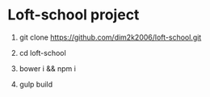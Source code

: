 # Loft-school project
1. git clone https://github.com/dim2k2006/loft-school.git

2. cd loft-school

3. bower i && npm i

4. gulp build
